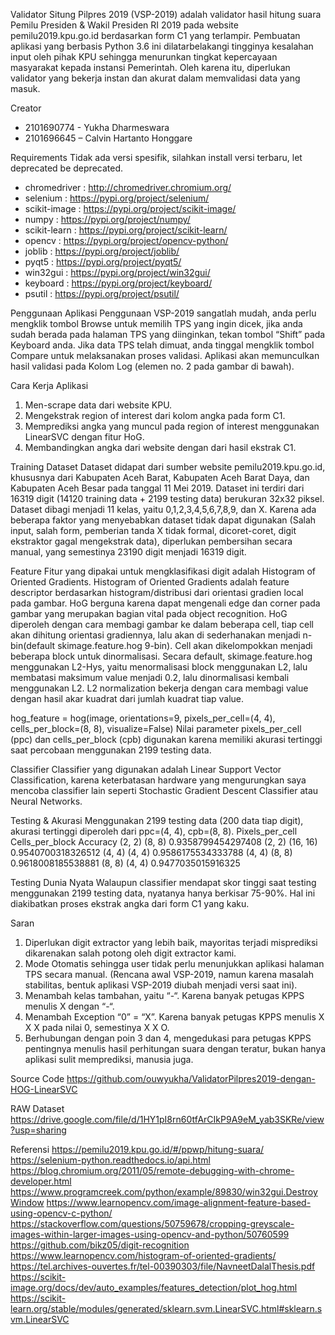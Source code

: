 Validator Situng Pilpres 2019 (VSP-2019)
adalah validator hasil hitung suara Pemilu Presiden & Wakil Presiden RI 2019 pada website pemilu2019.kpu.go.id berdasarkan form C1 yang terlampir. Pembuatan aplikasi yang berbasis Python 3.6 ini dilatarbelakangi tingginya kesalahan input oleh pihak KPU sehingga menurunkan tingkat kepercayaan masyarakat kepada instansi Pemerintah. Oleh karena itu, diperlukan validator yang bekerja instan dan akurat dalam memvalidasi data yang masuk.

Creator
- 2101690774 - Yukha Dharmeswara
- 2101696645 – Calvin Hartanto Honggare

Requirements
Tidak ada versi spesifik, silahkan install versi terbaru, let deprecated be deprecated.
- chromedriver : http://chromedriver.chromium.org/
- selenium : https://pypi.org/project/selenium/
- scikit-image : https://pypi.org/project/scikit-image/
- numpy : https://pypi.org/project/numpy/
- scikit-learn : https://pypi.org/project/scikit-learn/
- opencv : https://pypi.org/project/opencv-python/
- joblib : https://pypi.org/project/joblib/
- pyqt5 : https://pypi.org/project/pyqt5/
- win32gui : https://pypi.org/project/win32gui/
- keyboard : https://pypi.org/project/keyboard/
- psutil : https://pypi.org/project/psutil/

Penggunaan Aplikasi
Penggunaan VSP-2019 sangatlah mudah, anda perlu mengklik tombol Browse untuk memilih TPS yang ingin dicek, jika anda sudah berada pada halaman TPS yang diinginkan, tekan tombol “Shift” pada Keyboard anda. Jika data TPS telah dimuat, anda tinggal mengklik tombol Compare untuk melaksanakan proses validasi. Aplikasi akan memunculkan hasil validasi pada Kolom Log (elemen no. 2 pada gambar di bawah).

Cara Kerja Aplikasi
1. Men-scrape data dari website KPU.
2. Mengekstrak region of interest dari kolom angka pada form C1. 
3. Memprediksi angka yang muncul pada region of interest menggunakan LinearSVC dengan fitur HoG.
4. Membandingkan angka dari website dengan dari hasil ekstrak C1.

Training
Dataset
Dataset didapat dari sumber website pemilu2019.kpu.go.id, khususnya dari Kabupaten Aceh Barat, Kabupaten Aceh Barat Daya, dan Kabupaten Aceh Besar pada tanggal 11 Mei 2019. Dataset ini terdiri dari 16319 digit (14120 training data + 2199 testing data) berukuran 32x32 piksel.  Dataset dibagi menjadi 11 kelas, yaitu 0,1,2,3,4,5,6,7,8,9, dan X. Karena ada beberapa faktor yang menyebabkan dataset tidak dapat digunakan (Salah input, salah form, pemberian tanda X tidak formal, dicoret-coret, digit ekstraktor gagal mengekstrak data), diperlukan pembersihan secara manual, yang semestinya 23190 digit menjadi 16319 digit.

Feature
Fitur yang dipakai untuk mengklasifikasi digit adalah Histogram of Oriented Gradients. Histogram of Oriented Gradients adalah feature descriptor berdasarkan histogram/distribusi dari orientasi gradien local pada gambar. HoG berguna karena dapat mengenali edge dan corner pada gambar yang merupakan bagian vital pada object recognition. HoG diperoleh dengan cara membagi gambar ke dalam beberapa cell, tiap cell akan dihitung orientasi gradiennya, lalu akan di sederhanakan menjadi n-bin(default skimage.feature.hog 9-bin).
Cell akan dikelompokkan menjadi beberapa block untuk dinormalisasi. Secara default, skimage.feature.hog menggunakan L2-Hys, yaitu menormalisasi block menggunakan L2, lalu membatasi maksimum value menjadi 0.2, lalu dinormalisasi kembali menggunakan L2. L2 normalization bekerja dengan cara membagi value dengan hasil akar kuadrat dari jumlah kuadrat tiap value.

hog_feature = hog(image, orientations=9, pixels_per_cell=(4, 4), cells_per_block=(8, 8), visualize=False)
Nilai parameter pixels_per_cell (ppc) dan cells_per_block (cpb) digunakan karena memiliki akurasi tertinggi saat percobaan menggunakan 2199 testing data.

Classifier
Classifier yang digunakan adalah Linear Support Vector Classification, karena keterbatasan hardware yang mengurungkan saya mencoba classifier lain seperti Stochastic Gradient Descent Classifier atau Neural Networks.

Testing & Akurasi
Menggunakan 2199 testing data (200 data tiap digit), akurasi tertinggi diperoleh dari ppc=(4, 4), cpb=(8, 8).
Pixels_per_cell	  Cells_per_block   	Accuracy
(2, 2)	          (8, 8)	            0.9358799454297408
(2, 2)	          (16, 16)	          0.9540700318326512
(4, 4)	          (4, 4)	            0.9586175534333788
(4, 4)	          (8, 8)	            0.9618008185538881
(8, 8)	          (4, 4)	            0.9477035015916325

Testing Dunia Nyata
Walaupun classifier mendapat skor tinggi saat testing menggunakan 2199 testing data, nyatanya hanya berkisar 75-90%. Hal ini diakibatkan proses ekstrak angka dari form C1 yang kaku.

Saran
1. Diperlukan digit extractor yang lebih baik, mayoritas terjadi misprediksi dikarenakan salah potong oleh digit extractor kami.
2. Mode Otomatis sehingga user tidak perlu menunjukkan aplikasi halaman TPS secara manual. (Rencana awal VSP-2019, namun karena masalah stabilitas, bentuk aplikasi VSP-2019 diubah menjadi versi saat ini).
3. Menambah kelas tambahan, yaitu “-“. Karena banyak petugas KPPS menulis X dengan “-“.
4. Menambah Exception “0” = “X”. Karena banyak petugas KPPS menulis X X X pada nilai 0, semestinya X X O.
5. Berhubungan dengan poin 3 dan 4, mengedukasi para petugas KPPS pentingnya menulis hasil perhitungan suara dengan teratur, bukan hanya aplikasi sulit memprediksi, manusia juga.

Source Code
https://github.com/ouwyukha/ValidatorPilpres2019-dengan-HOG-LinearSVC

RAW Dataset
https://drive.google.com/file/d/1HY1pI8rn60tfArCIkP9A9eM_yab3SKRe/view?usp=sharing

Referensi
https://pemilu2019.kpu.go.id/#/ppwp/hitung-suara/
https://selenium-python.readthedocs.io/api.html
https://blog.chromium.org/2011/05/remote-debugging-with-chrome-developer.html
https://www.programcreek.com/python/example/89830/win32gui.DestroyWindow
https://www.learnopencv.com/image-alignment-feature-based-using-opencv-c-python/
https://stackoverflow.com/questions/50759678/cropping-greyscale-images-within-larger-images-using-opencv-and-python/50760599
https://github.com/bikz05/digit-recognition
https://www.learnopencv.com/histogram-of-oriented-gradients/
https://tel.archives-ouvertes.fr/tel-00390303/file/NavneetDalalThesis.pdf
https://scikit-image.org/docs/dev/auto_examples/features_detection/plot_hog.html
https://scikit-learn.org/stable/modules/generated/sklearn.svm.LinearSVC.html#sklearn.svm.LinearSVC

